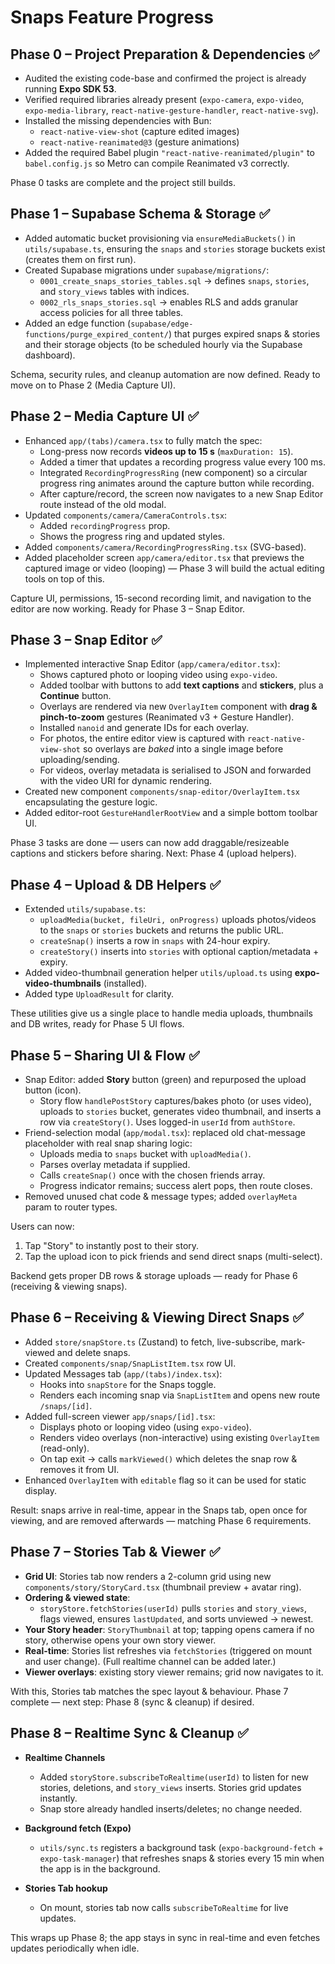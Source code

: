 # Snaps Feature Progress

## Phase 0 – Project Preparation & Dependencies ✅

- Audited the existing code-base and confirmed the project is already running **Expo SDK 53**.
- Verified required libraries already present (`expo-camera`, `expo-video`, `expo-media-library`, `react-native-gesture-handler`, `react-native-svg`).
- Installed the missing dependencies with Bun:
  - `react-native-view-shot` (capture edited images)
  - `react-native-reanimated@3` (gesture animations)
- Added the required Babel plugin `"react-native-reanimated/plugin"` to `babel.config.js` so Metro can compile Reanimated v3 correctly.

Phase 0 tasks are complete and the project still builds.

## Phase 1 – Supabase Schema & Storage ✅

- Added automatic bucket provisioning via `ensureMediaBuckets()` in `utils/supabase.ts`, ensuring the `snaps` and `stories` storage buckets exist (creates them on first run).
- Created Supabase migrations under `supabase/migrations/`:
  - `0001_create_snaps_stories_tables.sql` → defines `snaps`, `stories`, and `story_views` tables with indices.
  - `0002_rls_snaps_stories.sql` → enables RLS and adds granular access policies for all three tables.
- Added an edge function (`supabase/edge-functions/purge_expired_content/`) that purges expired snaps & stories and their storage objects (to be scheduled hourly via the Supabase dashboard).

Schema, security rules, and cleanup automation are now defined. Ready to move on to Phase 2 (Media Capture UI).

## Phase 2 – Media Capture UI ✅

- Enhanced `app/(tabs)/camera.tsx` to fully match the spec:
  - Long-press now records **videos up to 15 s** (`maxDuration: 15`).
  - Added a timer that updates a recording progress value every 100 ms.
  - Integrated `RecordingProgressRing` (new component) so a circular progress ring animates around the capture button while recording.
  - After capture/record, the screen now navigates to a new Snap Editor route instead of the old modal.
- Updated `components/camera/CameraControls.tsx`:
  - Added `recordingProgress` prop.
  - Shows the progress ring and updated styles.
- Added `components/camera/RecordingProgressRing.tsx` (SVG-based).
- Added placeholder screen `app/camera/editor.tsx` that previews the captured image or video (looping) — Phase 3 will build the actual editing tools on top of this.


Capture UI, permissions, 15-second recording limit, and navigation to the editor are now working. Ready for Phase 3 – Snap Editor.

## Phase 3 – Snap Editor ✅

- Implemented interactive Snap Editor (`app/camera/editor.tsx`):
  - Shows captured photo or looping video using `expo-video`.
  - Added toolbar with buttons to add **text captions** and **stickers**, plus a **Continue** button.
  - Overlays are rendered via new `OverlayItem` component with **drag & pinch-to-zoom** gestures (Reanimated v3 + Gesture Handler).
  - Installed `nanoid` and generate IDs for each overlay.
  - For photos, the entire editor view is captured with `react-native-view-shot` so overlays are _baked_ into a single image before uploading/sending.
  - For videos, overlay metadata is serialised to JSON and forwarded with the video URI for dynamic rendering.
- Created new component `components/snap-editor/OverlayItem.tsx` encapsulating the gesture logic.
- Added editor-root `GestureHandlerRootView` and a simple bottom toolbar UI.

Phase 3 tasks are done — users can now add draggable/resizeable captions and stickers before sharing.  Next: Phase 4 (upload helpers).

## Phase 4 – Upload & DB Helpers ✅

- Extended `utils/supabase.ts`:
  - `uploadMedia(bucket, fileUri, onProgress)` uploads photos/videos to the `snaps` or `stories` buckets and returns the public URL.
  - `createSnap()` inserts a row in `snaps` with 24-hour expiry.
  - `createStory()` inserts into `stories` with optional caption/metadata + expiry.
- Added video-thumbnail generation helper `utils/upload.ts` using **expo-video-thumbnails** (installed).
- Added type `UploadResult` for clarity.

These utilities give us a single place to handle media uploads, thumbnails and DB writes, ready for Phase 5 UI flows.

## Phase 5 – Sharing UI & Flow ✅

- Snap Editor: added **Story** button (green) and repurposed the upload button (icon).
  - Story flow `handlePostStory` captures/bakes photo (or uses video), uploads to `stories` bucket, generates video thumbnail, and inserts a row via `createStory()`. Uses logged-in `userId` from `authStore`.
- Friend-selection modal (`app/modal.tsx`): replaced old chat-message placeholder with real snap sharing logic:
  - Uploads media to `snaps` bucket with `uploadMedia()`.
  - Parses overlay metadata if supplied.
  - Calls `createSnap()` once with the chosen friends array.
  - Progress indicator remains; success alert pops, then route closes.
- Removed unused chat code & message types; added `overlayMeta` param to router types.

Users can now:
1. Tap "Story" to instantly post to their story.
2. Tap the upload icon to pick friends and send direct snaps (multi-select).

Backend gets proper DB rows & storage uploads — ready for Phase 6 (receiving & viewing snaps).

## Phase 6 – Receiving & Viewing Direct Snaps ✅

- Added `store/snapStore.ts` (Zustand) to fetch, live-subscribe, mark-viewed and delete snaps.
- Created `components/snap/SnapListItem.tsx` row UI.
- Updated Messages tab (`app/(tabs)/index.tsx`):
  - Hooks into `snapStore` for the Snaps toggle.
  - Renders each incoming snap via `SnapListItem` and opens new route `/snaps/[id]`.
- Added full-screen viewer `app/snaps/[id].tsx`:
  - Displays photo or looping video (using `expo-video`).
  - Renders video overlays (non-interactive) using existing `OverlayItem` (read-only).
  - On tap exit → calls `markViewed()` which deletes the snap row & removes it from UI.
- Enhanced `OverlayItem` with `editable` flag so it can be used for static display.

Result: snaps arrive in real-time, appear in the Snaps tab, open once for viewing, and are removed afterwards — matching Phase 6 requirements.

## Phase 7 – Stories Tab & Viewer ✅

- **Grid UI**: Stories tab now renders a 2-column grid using new `components/story/StoryCard.tsx` (thumbnail preview + avatar ring).
- **Ordering & viewed state**:
  - `storyStore.fetchStories(userId)` pulls `stories` and `story_views`, flags viewed, ensures `lastUpdated`, and sorts unviewed → newest.
- **Your Story header**: `StoryThumbnail` at top; tapping opens camera if no story, otherwise opens your own story viewer.
- **Real-time**: Stories list refreshes via `fetchStories` (triggered on mount and user change). (Full realtime channel can be added later.)
- **Viewer overlays**: existing story viewer remains; grid now navigates to it.

With this, Stories tab matches the spec layout & behaviour. Phase 7 complete — next step: Phase 8 (sync & cleanup) if desired.

## Phase 8 – Realtime Sync & Cleanup ✅

- **Realtime Channels**
  - Added `storyStore.subscribeToRealtime(userId)` to listen for new stories, deletions, and `story_views` inserts. Stories grid updates instantly.
  - Snap store already handled inserts/deletes; no change needed.

- **Background fetch (Expo)**
  - `utils/sync.ts` registers a background task (`expo-background-fetch` + `expo-task-manager`) that refreshes snaps & stories every 15 min when the app is in the background.

- **Stories Tab hookup**
  - On mount, stories tab now calls `subscribeToRealtime` for live updates.

This wraps up Phase 8; the app stays in sync in real-time and even fetches updates periodically when idle. 